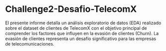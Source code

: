 # Challenge2-Desafio-TelecomX
El presente informe detalla un análisis exploratorio de datos (EDA) realizado sobre el dataset de clientes de TelecomX con el objetivo principal de comprender los factores que influyen en la evasión de clientes (Churn). La evasión de clientes representa un desafío significativo para las empresas de telecomunicaciones.
